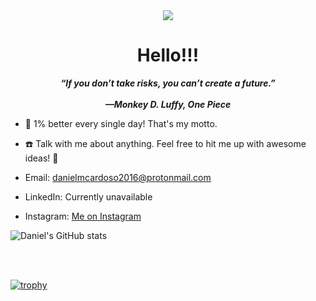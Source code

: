 <div id="header" align="center">
  <img src="https://media4.giphy.com/media/v1.Y2lkPTc5MGI3NjExbnFuZTFkOWhjNzdtM3M3dHFzbXA3ZXV1NzdkMzBxeXVnNXExMDduMiZlcD12MV9pbnRlcm5hbF9naWZfYnlfaWQmY3Q9Zw/Jvzxn0c33thWUg7wqO/giphy.gif" width:"200"/>
</div>

  <h1 align="center">
    Hello!!!
  </h1>
  <p align="center">
    <strong>
      <i>
        “If you don’t take risks, you can’t create a future.”<br><br>—Monkey D. Luffy, One Piece
      </i>
    </strong>
  </p>
  
  - :seedling: 1% better every single day! That's my motto.
  
  - :phone: Talk with me about anything. Feel free to hit me up with awesome ideas! :exploding_head:
  - Email: danielmcardoso2016@protonmail.com
  - LinkedIn: Currently unavailable
  - Instagram: <a href="https://www.instagram.com/onepercentdan/">Me on Instagram</a>
  
![Daniel's GitHub stats](https://github-readme-stats.vercel.app/api?username=danieltwentynine&theme=tokyonight&show_icons=true)

<br><br>

[![trophy](https://github-profile-trophy.vercel.app/?username=danieltwentynine&theme=onedark)](https://github.com/danieltwentynine/github-profile-trophy)

